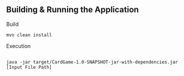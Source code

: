 Building & Running the Application  
---------------

Build
 
```
mvn clean install

```

Execution 

 
```
 
java -jar target/CardGame-1.0-SNAPSHOT-jar-with-dependencies.jar [Input File Path]

```


